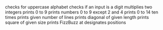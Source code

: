 checks for uppercase alphabet
checks if an input is a digit
multiplies two integers
prints 0 to 9
prints numbers 0 to 9 except 2 and 4
prints 0 to 14 ten times
prints given number of lines
prints diagonal of given length
prints square of given size
prints FizzBuzz at designates positions
